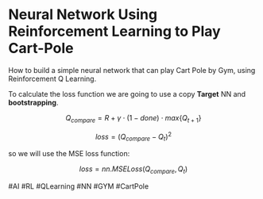 # Neural Network Using Reinforcement Learning to Play Cart-Pole
How to build a simple neural network that can play Cart Pole by Gym, using Reinforcement Q Learning.

To calculate the loss function we are going to use a copy **Target** NN and  **bootstrapping**.

$$ Q_{compare} = R + \gamma \cdot (1-done) \cdot max \{ Q_{t+1}  \}$$

$$ loss = (Q_{compare} - Q_{t})^2 $$

so we will use the MSE loss function:

$$ loss = nn.MSELoss(Q_{compare},Q_{t}) $$

#AI #RL #QLearning #NN #GYM #CartPole

